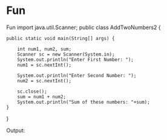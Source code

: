 # Fun
Fun
import java.util.Scanner;
public class AddTwoNumbers2 {

    public static void main(String[] args) {
        
        int num1, num2, sum;
        Scanner sc = new Scanner(System.in);
        System.out.println("Enter First Number: ");
        num1 = sc.nextInt();
        
        System.out.println("Enter Second Number: ");
        num2 = sc.nextInt();
        
        sc.close();
        sum = num1 + num2;
        System.out.println("Sum of these numbers: "+sum);
    }
}

Output:
